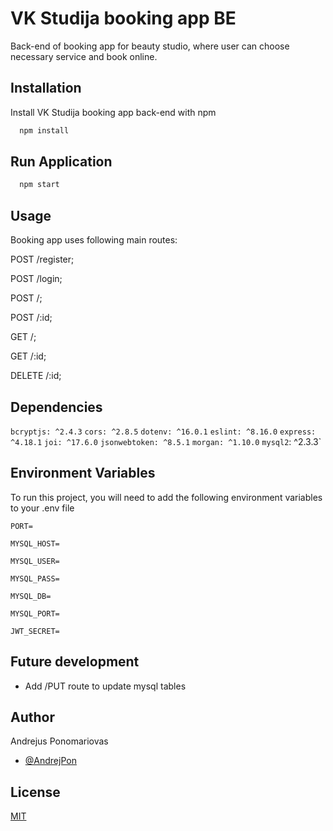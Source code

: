 # VK Studija booking app BE

Back-end of booking app for beauty studio, where user can choose necessary service and book online.

## Installation

Install VK Studija booking app back-end with npm

```bash
  npm install
```

## Run Application

```bash
  npm start
```

## Usage

Booking app uses following main routes:

POST /register;

POST /login;

POST /;

POST /:id;

GET /;

GET /:id;

DELETE /:id;

## Dependencies

`bcryptjs: ^2.4.3`
`cors: ^2.8.5`
`dotenv: ^16.0.1`
`eslint: ^8.16.0`
`express: ^4.18.1`
`joi: ^17.6.0`
`jsonwebtoken: ^8.5.1`
`morgan: ^1.10.0`
`mysql2`: ^2.3.3`

## Environment Variables

To run this project, you will need to add the following environment variables to your .env file

`PORT=`

`MYSQL_HOST=`

`MYSQL_USER=`

`MYSQL_PASS=`

`MYSQL_DB=`

`MYSQL_PORT=`

`JWT_SECRET=`

## Future development

- Add /PUT route to update mysql tables

## Author

Andrejus Ponomariovas

- [@AndrejPon](https://github.com/AndrejPon)

## License

[MIT](https://choosealicense.com/licenses/mit/)
